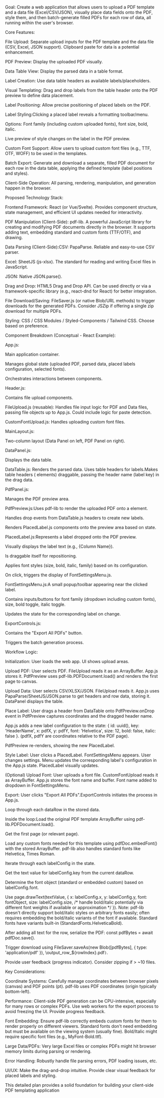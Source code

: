 Goal: Create a web application that allows users to upload a PDF template and a data file (Excel/CSV/JSON), visually place data fields onto the PDF, style them, and then batch-generate filled PDFs for each row of data, all running within the user's browser.

Core Features:

File Upload: Separate upload inputs for the PDF template and the data file (CSV, Excel, JSON support). Clipboard paste for data is a potential enhancement.

PDF Preview: Display the uploaded PDF visually.

Data Table View: Display the parsed data in a table format.

Label Creation: Use data table headers as available labels/placeholders.

Visual Templating: Drag and drop labels from the table header onto the PDF preview to define data placement.

Label Positioning: Allow precise positioning of placed labels on the PDF.

Label Styling:Clicking a placed label reveals a formatting toolbar/menu.

Options: Font family (including custom uploaded fonts), font size, bold, italic.

Live preview of style changes on the label in the PDF preview.

Custom Font Support: Allow users to upload custom font files (e.g., TTF, OTF, WOFF) to be used in the templates.

Batch Export: Generate and download a separate, filled PDF document for each row in the data table, applying the defined template (label positions and styles).

Client-Side Operation: All parsing, rendering, manipulation, and generation happen in the browser.

Proposed Technology Stack:

Frontend Framework: React (or Vue/Svelte). Provides component structure, state management, and efficient UI updates needed for interactivity.

PDF Manipulation (Client-Side): pdf-lib. A powerful JavaScript library for creating and modifying PDF documents directly in the browser. It supports adding text, embedding standard and custom fonts (TTF/OTF), and drawing.

Data Parsing (Client-Side):CSV: PapaParse. Reliable and easy-to-use CSV parser.

Excel: SheetJS (js-xlsx). The standard for reading and writing Excel files in JavaScript.

JSON: Native JSON.parse().

Drag and Drop: HTML5 Drag and Drop API. Can be used directly or via a framework-specific library (e.g., react-dnd for React) for better integration.

File Download/Saving: FileSaver.js (or native Blob/URL methods) to trigger downloads for the generated PDFs. Consider JSZip if offering a single zip download for multiple PDFs.

Styling: CSS / CSS Modules / Styled-Components / Tailwind CSS. Choose based on preference.

Component Breakdown (Conceptual - React Example):

App.js:

Main application container.

Manages global state (uploaded PDF, parsed data, placed labels configuration, selected fonts).

Orchestrates interactions between components.

Header.js:

Contains file upload components.

FileUpload.js (reusable): Handles file input logic for PDF and Data files, passing file objects up to App.js. Could include logic for paste detection.

CustomFontUpload.js: Handles uploading custom font files.

MainLayout.js:

Two-column layout (Data Panel on left, PDF Panel on right).

DataPanel.js:

Displays the data table.

DataTable.js: Renders the parsed data. Uses table headers for labels.Makes table headers (<th> elements) draggable, passing the header name (label key) in the drag data.

PdfPanel.js:

Manages the PDF preview area.

PdfPreview.js:Uses pdf-lib to render the uploaded PDF onto a <canvas> element.

Handles drop events from DataTable.js headers to create new labels.

Renders PlacedLabel.js components onto the preview area based on state.

PlacedLabel.js:Represents a label dropped onto the PDF preview.

Visually displays the label text (e.g., {Column Name}).

Is draggable itself for repositioning.

Applies font styles (size, bold, italic, family) based on its configuration.

On click, triggers the display of FontSettingsMenu.js.

FontSettingsMenu.js:A small popup/toolbar appearing near the clicked label.

Contains inputs/buttons for font family (dropdown including custom fonts), size, bold toggle, italic toggle.

Updates the state for the corresponding label on change.

ExportControls.js:

Contains the "Export All PDFs" button.

Triggers the batch generation process.

Workflow Logic:

Initialization: User loads the web app. UI shows upload areas.

Upload PDF: User selects PDF. FileUpload reads it as an ArrayBuffer. App.js stores it. PdfPreview uses pdf-lib.PDFDocument.load() and renders the first page to canvas.

Upload Data: User selects CSV/XLSX/JSON. FileUpload reads it. App.js uses PapaParse/SheetJS/JSON.parse to get headers and row data, storing it. DataPanel displays the table.

Place Label: User drags a header from DataTable onto PdfPreview.onDrop event in PdfPreview captures coordinates and the dragged header name.

App.js adds a new label configuration to the state: { id: uuid(), key: 'HeaderName', x: pdfX, y: pdfY, font: 'Helvetica', size: 12, bold: false, italic: false }. (pdfX, pdfY are coordinates relative to the PDF page).

PdfPreview re-renders, showing the new PlacedLabel.

Style Label: User clicks a PlacedLabel. FontSettingsMenu appears. User changes settings. Menu updates the corresponding label's configuration in the App.js state. PlacedLabel visually updates.

(Optional) Upload Font: User uploads a font file. CustomFontUpload reads it as ArrayBuffer. App.js stores the font name and buffer. Font name added to dropdown in FontSettingsMenu.

Export: User clicks "Export All PDFs".ExportControls initiates the process in App.js.

Loop through each dataRow in the stored data.

Inside the loop:Load the original PDF template ArrayBuffer using pdf-lib.PDFDocument.load().

Get the first page (or relevant page).

Load any custom fonts needed for this template using pdfDoc.embedFont() with the stored ArrayBuffer. pdf-lib also handles standard fonts like Helvetica, Times Roman.

Iterate through each labelConfig in the state.

Get the text value for labelConfig.key from the current dataRow.

Determine the font object (standard or embedded custom) based on labelConfig.font.

Use page.drawText(textValue, { x: labelConfig.x, y: labelConfig.y, font: fontObject, size: labelConfig.size, /* handle bold/italic potentially via different font weights if available or approximation */ }). Note: pdf-lib doesn't directly support bold/italic styles on arbitrary fonts easily; often requires embedding the bold/italic variants of the font if available. Standard fonts have variants built-in (StandardFonts.HelveticaBold).

After adding all text for the row, serialize the PDF: const pdfBytes = await pdfDoc.save().

Trigger download using FileSaver.saveAs(new Blob([pdfBytes], { type: 'application/pdf' }), \output_row_${rowIndex}.pdf`)`.

Provide user feedback (progress indicator). Consider zipping if > ~10 files.

Key Considerations:

Coordinate Systems: Carefully manage coordinates between browser pixels (canvas) and PDF points (pt). pdf-lib uses PDF coordinates (origin typically bottom-left).

Performance: Client-side PDF generation can be CPU-intensive, especially for many rows or complex PDFs. Use web workers for the export process to avoid freezing the UI. Provide progress feedback.

Font Embedding: Ensure pdf-lib correctly embeds custom fonts for them to render properly on different viewers. Standard fonts don't need embedding but must be available on the viewing system (usually fine). Bold/Italic might require specific font files (e.g., MyFont-Bold.ttf).

Large Data/PDFs: Very large Excel files or complex PDFs might hit browser memory limits during parsing or rendering.

Error Handling: Robustly handle file parsing errors, PDF loading issues, etc.

UI/UX: Make the drag-and-drop intuitive. Provide clear visual feedback for placed labels and styling.

This detailed plan provides a solid foundation for building your client-side PDF templating application


